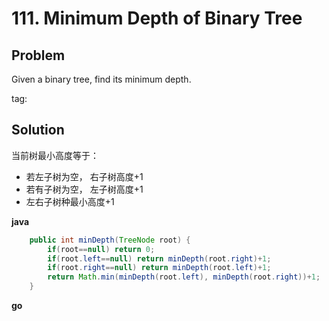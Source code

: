 # 111. Minimum Depth of Binary Tree

## Problem

Given a binary tree, find its minimum depth.

tag:

## Solution

当前树最小高度等于：
- 若左子树为空， 右子树高度+1
- 若有子树为空， 左子树高度+1
- 左右子树种最小高度+1

**java**
```java
    public int minDepth(TreeNode root) {
        if(root==null) return 0;
        if(root.left==null) return minDepth(root.right)+1;
        if(root.right==null) return minDepth(root.left)+1;
        return Math.min(minDepth(root.left), minDepth(root.right))+1;
    }
```

**go**
```go

```